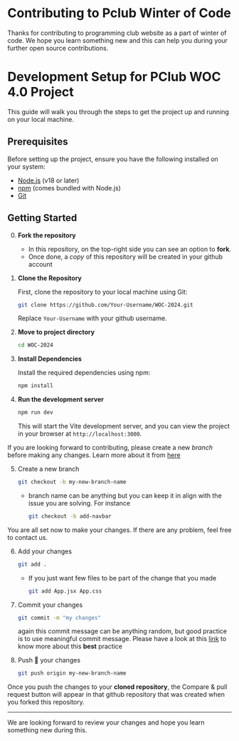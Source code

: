 # Contributing to Pclub Winter of Code

Thanks for contributing to programming club website as a part of winter of code. We hope you learn something new and this can help you during your further open source contributions.

# Development Setup for PClub WOC 4.0 Project

This guide will walk you through the steps to get the project up and running on your local machine.

## Prerequisites

Before setting up the project, ensure you have the following installed on your system:

- [Node.js](https://nodejs.org/) (v18 or later)
- [npm](https://www.npmjs.com/) (comes bundled with Node.js)
- [Git](https://git-scm.com/downloads)

## Getting Started

0. **Fork the repository**

   - In this repository, on the top-right side you can see an option to **fork**.
   - Once done, a *copy* of this repository will be created in your github account

2. **Clone the Repository**

   First, clone the repository to your local machine using Git:
   ```bash
   git clone https://github.com/Your-Username/WOC-2024.git
   ```

   Replace `Your-Username` with your github username.

3. **Move to project directory**

   ```bash
   cd WOC-2024
   ```
4. **Install Dependencies**

   Install the required dependencies using npm:
   ```bash
   npm install
   ```

5. **Run the development server**

   ```bash
   npm run dev
   ```

   This will start the Vite development server, and you can view the project in your browser at `http://localhost:3000`.

If you are looking forward to contributing, please create a new *branch* before making any changes. Learn more about it from [here](https://docs.github.com/en/pull-requests/collaborating-with-pull-requests/proposing-changes-to-your-work-with-pull-requests/about-branches)

5. Create a new branch

   ```bash
   git checkout -b my-new-branch-name
   ```

   - branch name can be anything but you can keep it in align with the issue you are solving. For instance

     ```bash
     git checkout -b add-navbar
     ```

You are all set now to make your changes. If there are any problem, feel free to contact us.
   
6. Add your changes

   ```bash
   git add .
   ```

   - If you just want few files to be part of the change that you made

     ```bash
     git add App.jsx App.css
     ```


7. Commit your changes

   ```bash
   git commit -m "my changes"
   ```

   again this commit message can be anything random, but good practice is to use meaningful commit message.
   Please have a look at this [link](https://gist.github.com/joshbuchea/6f47e86d2510bce28f8e7f42ae84c716) to know more about this **best** practice

8. Push 🚀 your changes

   ```bash
   git push origin my-new-branch-name
   ```

Once you push the changes to your **cloned repository**, the Compare & pull request button will appear in that github repository that was created when you forked this repository.

---

We are looking forward to review your changes and hope you learn something new during this.
   
